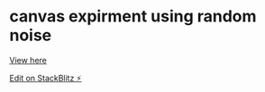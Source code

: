 # canvas expirment using random noise

[View here](https://typescript-vr9vg8.stackblitz.io/)

[Edit on StackBlitz ⚡️](https://stackblitz.com/edit/typescript-vr9vg8)

